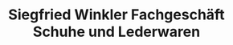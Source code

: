 ---
title: "Siegfried Winkler Fachgeschäft Schuhe und Lederwaren"
url: /stolpen/siegfried-winkler-fachgeschaeft-schuhe-und-lederwaren/
shop: Schuhe
---